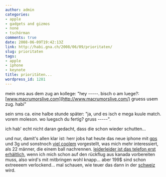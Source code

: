 ```yaml
---
author: admin
categories:
- apple
- gadgets and gizmos
- none
- tschörman
comments: true
date: 2008-06-09T19:42:13Z
link: http://habi.gna.ch/2008/06/09/prioritaten/
slug: prioritaten
tags:
- apple
- iphone
- keynote
title: prioritäten...
wordpress_id: 1281
---
```


mein sms aus dem zug an kollege: "hey -----. bisch o am luege?: [www.macrumorslive.com](http://www.macrumorslive.com/) gruess usem zug. habi"




sein sms ca. eine halbe stunde später: "ja, und es isch e mega kuule match. vorem moleson. wo luegsch du fertig? gruss -----".




ich hab' echt nicht daran gedacht, dass die schon wieder schutten...




und nur, damit's allen klar ist: herr jobs hat heute das neue iphone mit [gps](http://www.apple.com/iphone/features/gps.html) und 3g und sonstnoch [viel coolem](http://www.apple.com/iphone/features/) vorgestellt, was mich mehr interessiert, als 22 männer, die einem ball nachrennen. [leiderleider ist das telefon erst erhältlich](http://www.apple.com/iphone/), wenn ich mich schon auf den rückflug aus kanada vorbereiten muss, also wird's mit mitbringen wohl knapp... aber 199$ sind schon extreeeem verlockend... mal schauen, wie teuer das dann in der [schweiz](http://www.apple.com/chde/iphone/buy/) wird.



